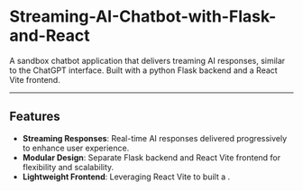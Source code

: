 # Streaming-AI-Chatbot-with-Flask-and-React

A sandbox chatbot application that delivers treaming AI responses, similar to the ChatGPT interface. Built with a python Flask backend and a React Vite frontend.


---

## Features

- **Streaming Responses**: Real-time AI responses delivered progressively to enhance user experience.
- **Modular Design**: Separate Flask backend and React Vite frontend for flexibility and scalability.
- **Lightweight Frontend**: Leveraging React Vite to built a .
